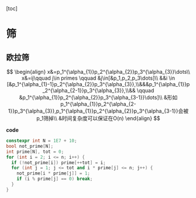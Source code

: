 [toc]

# 筛

## **欧拉筛**

$$
\begin{align}
x&=p_1^{\alpha_{1}}p_2^{\alpha_{2}}p_3^{\alpha_{3}}\dots\\
x&=ij\qquad j\in primes \qquad &j\in[&p_1,p_2,p_3\dots]\\
&&i \in [&p_1^{\alpha_{1}-1}p_2^{\alpha_{2}}p_3^{\alpha_{3}},\\&&&p_1^{\alpha_{1}}p_2^{\alpha_{2-1}}p_3^{\alpha_{3}},\\&&    \qquad &p_1^{\alpha_{1}}p_2^{\alpha_{2}}p_3^{\alpha_{3-1}}\dots]\\
&形如p_1^{\alpha_{1}}p_2^{\alpha_{2-1}}p_3^{\alpha_{3}},p_1^{\alpha_{1}}p_2^{\alpha_{2}}p_3^{\alpha_{3-1}}会被 p_1筛掉\\
&时间复杂度可以保证在O(n)
\end{align}
$$

**code**

```C++
constexpr int N = 1E7 + 10;
bool not_prime[N];
int prime[N], tot = 0;
for (int i = 2; i <= n; i++) {
  if (!not_prime[i]) prime[++tot] = i;
  for (int j = 1; j <= tot and i * prime[j] <= n; j++) {
    not_prime[i * prime[j]] = 1;
    if (i % prime[j] == 0) break;
  }
}
```

